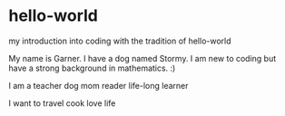 # hello-world
my introduction into coding with the tradition of hello-world

My name is Garner. I have a dog named Stormy. I am new to coding but have a strong background in mathematics. :)

I am a 
  teacher
  dog mom
  reader
  life-long learner
  
I want to 
  travel
  cook
  love
  life
